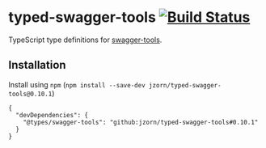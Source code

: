 # typed-swagger-tools [![Build Status](https://travis-ci.org/jzorn/typed-swagger-tools.svg?branch=master)](https://travis-ci.org/jzorn/typed-swagger-tools)

TypeScript type definitions for [swagger-tools](https://github.com/apigee-127/swagger-tools).

## Installation
Install using `npm` (`npm install --save-dev jzorn/typed-swagger-tools@0.10.1`)
```
{
  "devDependencies": {
    "@types/swagger-tools": "github:jzorn/typed-swagger-tools#0.10.1"
  }
}
```
